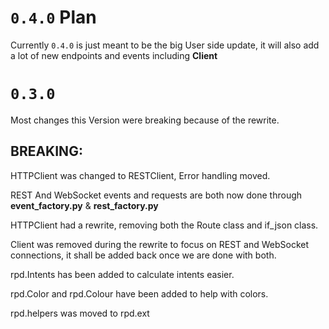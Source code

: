 # `0.4.0` Plan
Currently `0.4.0` is just meant to be the big User side update, it will also add a lot of new endpoints and events including **Client**

# `0.3.0`
Most changes this Version were breaking because of the rewrite.

## BREAKING:

HTTPClient was changed to RESTClient, Error handling moved.

REST And WebSocket events and requests are both now done through **event_factory.py** & **rest_factory.py**

HTTPClient had a rewrite, removing both the Route class and if_json class.

Client was removed during the rewrite to focus on REST and WebSocket connections, it shall be added back once we are done with both.

rpd.Intents has been added to calculate intents easier.

rpd.Color and rpd.Colour have been added to help with colors.

rpd.helpers was moved to rpd.ext
